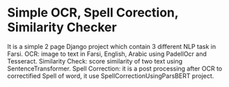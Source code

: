 # Simple OCR, Spell Corection, Similarity Checker 
It is a simple 2 page Django project which contain 3 different NLP task in Farsi.
OCR: image to text in Farsi, English, Arabic using PadellOcr and Tesseract.
Similarity Check: score similarity of two text using SentenceTransformer.
Spell Correction: it is a post processing after OCR to correctified Spell of word, it use SpellCorrectionUsingParsBERT project.

